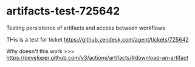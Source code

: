 # artifacts-test-725642
Testing persistence of artifacts and access between workflows

THis is a test for ticket https://github.zendesk.com/agent/tickets/725642

Why doesn't this work >>>
https://developer.github.com/v3/actions/artifacts/#download-an-artifact
